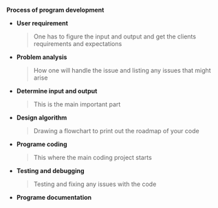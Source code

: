 **Process of program development**

* **User requirement**

  >One has to figure the input and output and get the clients requirements
    and expectations

* **Problem analysis**

  >How one will handle the issue and listing any issues that might arise

* **Determine input and output**
  
   >This is the main important part 

* **Design algorithm** 

  >Drawing a flowchart to print out the roadmap of your code 

* **Programe coding**

  >This where the main coding project starts 

* **Testing and debugging**

  >Testing and fixing any issues with the code

* **Programe documentation**

  >  
